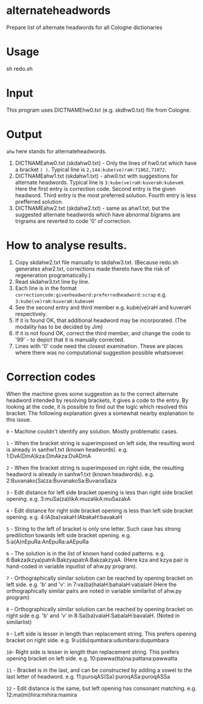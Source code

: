 # alternateheadwords
Prepare list of alternate headwords for all Cologne dictionaries

# Usage
sh redo.sh

# Input
This program uses DICTNAMEhw0.txt (e.g. skdhw0.txt) file from Cologne.

# Output
`ahw` here stands for alternateheadwords.

1. DICTNAMEahw0.txt (skdahw0.txt) - Only the lines of hw0.txt which have a bracket `( )`. Typical line is `2,144:kube(ve)raH:71062,71072`.
2. DICTNAMEahw1.txt (skdahw1.txt) - ahw0.txt with suggestions for alternate headwords. Typical line is `3:kube(ve)raH:kuveraH:kubeveH`. Here the first entry is correction code. Second entry is the given headword. Third entry is the most preferred solution. Fourth entry is less prefferred solution.
3. DICTNAMEahw2.txt (skdahw2.txt) - same as ahw1.txt, but the suggested alternate headwords which have abnormal bigrams are trigrams are reverted to code '0' of correction.

# How to analyse results.
1. Copy skdahw2.txt file manually to skdahw3.txt. (Because redo.sh generates ahw2.txt, corrections made thereto have the risk of regeneration programatically.)
2. Read skdahw3.txt line by line.
3. Each line is in the format `correctioncode:givenheadword:preferredheadword:scrap` e.g. `3:kube(ve)raH:kuveraH:kubeveH`
4. See the second entry and third member e.g. kube(ve)raH and kuveraH respectively.
5. If it is found OK, that additional headword may be incorporated. (The modality has to be decided by Jim)
6. If it is not found OK, correct the third member, and change the code to '99' - to depict that it is manually corrected.
7. Lines with '0' code need the closest examination. These are places where there was no computational suggestion possible whatsoever.

# Correction codes
When the machine gives some suggestion as to the correct alternate headword intended by resolving brackets, it gives a code to the entry.
By looking at the code, it is possible to find out the logic which resolved this bracket.
The following explanation gives a somewhat nearby explanation to this issue.

`0` - Machine couldn't identify any solution. Mostly problematic cases.

`1` - When the bracket string is superimposed on left side, the resulting word is already in sanhw1.txt (known headwords). e.g. 1:DvA(DmA)kza:DmAkza:DvADmA

`2` - When the bracket string is superimposed on right side, the resulting headword is already in sanhw1.txt (known headwords). e.g. 2:Buvanako(Sa)za:BuvanakoSa:BuvanaSaza

`3` - Edit distance for left side bracket opening is less than right side bracket opening. e.g. 3:muSa(za)likA:muzalikA:muSazakA

`4` - Edit distance for right side bracket opening is less than left side bracket opening. e.g. 4:lA(ba)vakaH:lAbakaH:bavakaH

`5` - String to the left of bracket is only one letter. Such case has strong prediliction towards left side bracket opening. e.g. 5:a(A)nEpuRa:AnEpuRa:aAEpuRa

`6` - The solution is in the list of known hand coded patterns. e.g. 6:Bakza(kzya)patrA:BakzyapatrA:BakzakzyaA. (Here kza and kzya pair is hand-coded in variable inputlist of ahw.py program).

`7` - Orthographically similar solution can be reached by opening bracket on left side. e.g. 'b' and 'v'. in 7:va(ba)halaH:bahalaH:vabalaH (Here the orthographically similar pairs are noted in variable similarlist of ahw.py program)

`8` - Orthographically similar solution can be reached by opening bracket on right side e.g. 'b' and 'v' in 8:Sa(ba)valaH:SabalaH:bavalaH. (Noted in similarlist)

`9` - Left side is lesser in length than replacement string. This prefers opening bracket on right side. e.g. 9:u(du)qumbara:udumbara:duqumbara

`10`- Right side is lesser in length than replacement string. This prefers opening bracket on left side. e.g. 10:pawwa(tta)na:pattana:pawwatta

`11` - Bracket is in the last, and can be constructed by adding a vowel to the last letter of headword. e.g. 11:puroqAS(Sa):puroqASa:puroqASSa

`12` - Edit distance is the same, but left opening has consonant matching. e.g. 12:ma(mi)hira:mihira:mamira


